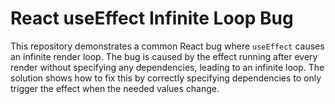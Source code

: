 # React useEffect Infinite Loop Bug

This repository demonstrates a common React bug where `useEffect` causes an infinite render loop. The bug is caused by the effect running after every render without specifying any dependencies, leading to an infinite loop.  The solution shows how to fix this by correctly specifying dependencies to only trigger the effect when the needed values change. 